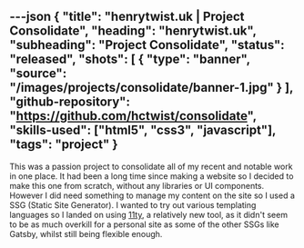---json
{
    "title": "henrytwist.uk | Project Consolidate",
    "heading": "henrytwist.uk",
    "subheading": "Project Consolidate",
    "status": "released",
    "shots": [
        {
            "type": "banner",
            "source": "/images/projects/consolidate/banner-1.jpg"
        }
    ],
    "github-repository": "https://github.com/hctwist/consolidate",
    "skills-used": ["html5", "css3", "javascript"],
    "tags": "project"
}
---
This was a passion project to consolidate all of my recent and notable work in one place.
It had been a long time since making a website so I decided to make this one from scratch,
without any libraries or UI components. However I did need something to manage my content
on the site so I used a SSG (Static Site Generator). I wanted to try out various templating
languages so I landed on using <a href="https://www.11ty.dev/" target="_blank">11ty</a>, a relatively new tool, as it didn't seem to be as much
overkill for a personal site as some of the other SSGs like Gatsby, whilst still being flexible
enough.
